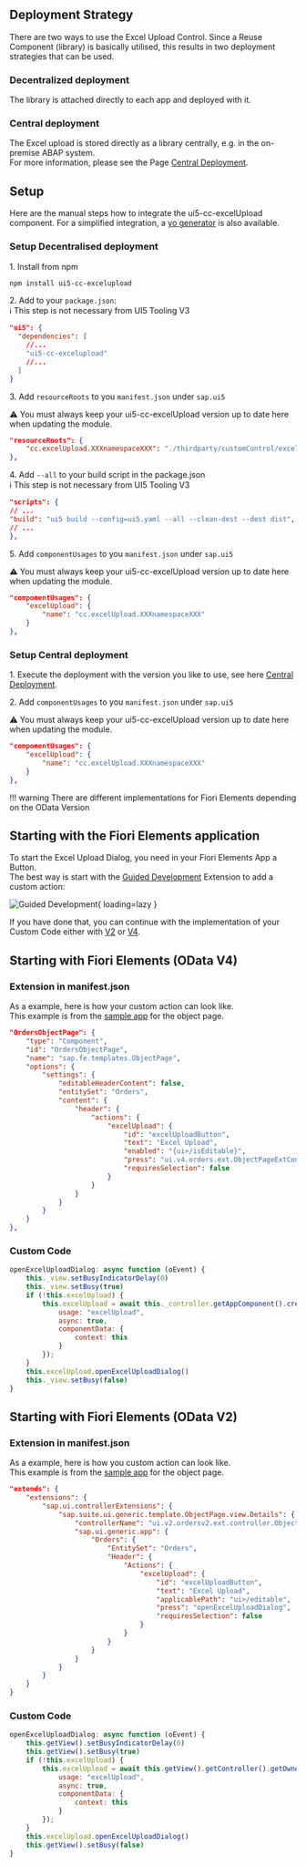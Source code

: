 ## Deployment Strategy

There are two ways to use the Excel Upload Control.
Since a Reuse Component (library) is basically utilised, this results in two deployment strategies that can be used.  
### Decentralized deployment
The library is attached directly to each app and deployed with it.  
### Central deployment
The Excel upload is stored directly as a library centrally, e.g. in the on-premise ABAP system.  
For more information, please see the Page [Central Deployment](../../../ui5-cc-excelUpload/pages/CentralDeployment).

## Setup

Here are the manual steps how to integrate the ui5-cc-excelUpload component. For a simplified integration, a [yo generator](../../../ui5-cc-excelUpload/pages/Generator) is also available.
### Setup Decentralised deployment

1\. Install from npm

```sh
npm install ui5-cc-excelupload
```

2\.  Add to your `package.json`:  
:information_source: This step is not necessary from UI5 Tooling V3

````json
"ui5": {
  "dependencies": [
    //...
    "ui5-cc-excelupload"
    //...
  ]
}
````

3\. Add `resourceRoots` to you `manifest.json` under `sap.ui5`
   
⚠️ You must always keep your ui5-cc-excelUpload version up to date here when updating the module.

````json
"resourceRoots": {
    "cc.excelUpload.XXXnamespaceXXX": "./thirdparty/customControl/excelUpload/XXXnamespaceSlashXXX"
},
````

4\. Add `--all` to your build script in the package.json  
:information_source: This step is not necessary from UI5 Tooling V3

````json
"scripts": {
// ...
"build": "ui5 build --config=ui5.yaml --all --clean-dest --dest dist",
// ...
},
````

5\. Add `componentUsages` to you `manifest.json` under `sap.ui5`
   
⚠️ You must always keep your ui5-cc-excelUpload version up to date here when updating the module.

````json
"componentUsages": {
    "excelUpload": {
        "name": "cc.excelUpload.XXXnamespaceXXX"
    }
},
````

### Setup Central deployment

1\. Execute the deployment with the version you like to use, see here [Central Deployment](../../../ui5-cc-excelUpload/pages/CentralDeployment).

2\. Add `componentUsages` to you `manifest.json` under `sap.ui5`
   
⚠️ You must always keep your ui5-cc-excelUpload version up to date here when updating the module.

````json
"componentUsages": {
    "excelUpload": {
        "name": "cc.excelUpload.XXXnamespaceXXX"
    }
},
````




!!! warning 
        There are different implementations for Fiori Elements depending on the OData Version

## Starting with the Fiori Elements application

To start the Excel Upload Dialog, you need in your Fiori Elements App a Button.  
The best way is start with the [Guided Development](https://blogs.sap.com/2021/08/16/getting-up-to-speed-with-sap-fiori-tools-guided-development-overview/) Extension to add a custom action:  

![Guided Development](./../images/guided_development.png){ loading=lazy }

If you have done that, you can continue with the implementation of your Custom Code either with [V2](#custom-code_1) or [V4](#custom-code).

## Starting with Fiori Elements (OData V4)

### Extension in manifest.json

As a example, here is how your custom action can look like.  
This example is from the [sample app](https://github.com/marianfoo/ui5-cc-excelUpload-sampleapp/blob/744f008b1b052a3df5594215d8d11811a8e646b7/packages/orders/webapp/manifest.json#L145-L157) for the object page.

````json
"OrdersObjectPage": {
    "type": "Component",
    "id": "OrdersObjectPage",
    "name": "sap.fe.templates.ObjectPage",
    "options": {
        "settings": {
            "editableHeaderContent": false,
            "entitySet": "Orders",
            "content": {
                "header": {
                    "actions": {
                        "excelUpload": {
                            "id": "excelUploadButton",
                            "text": "Excel Upload",
                            "enabled": "{ui>/isEditable}",
                            "press": "ui.v4.orders.ext.ObjectPageExtController.openExcelUploadDialog",
                            "requiresSelection": false
                        }
                    }
                }
            }
        }
    }
},
````

### Custom Code

````javascript
openExcelUploadDialog: async function (oEvent) {
    this._view.setBusyIndicatorDelay(0)
    this._view.setBusy(true)
    if (!this.excelUpload) {
        this.excelUpload = await this._controller.getAppComponent().createComponent({
            usage: "excelUpload",
            async: true,
            componentData: {
                context: this
            }
        });
    }
    this.excelUpload.openExcelUploadDialog()
    this._view.setBusy(false)
}
````


## Starting with Fiori Elements (OData V2)

### Extension in manifest.json

As a example, here is how you custom action can look like.  
This example is from the [sample app](https://github.com/marianfoo/ui5-cc-excelUpload-sampleapp/blob/744f008b1b052a3df5594215d8d11811a8e646b7/packages/ordersv2/webapp/manifest.json#L110-L134) for the object page.

````json
"extends": {
    "extensions": {
        "sap.ui.controllerExtensions": {
            "sap.suite.ui.generic.template.ObjectPage.view.Details": {
                "controllerName": "ui.v2.ordersv2.ext.controller.ObjectPageExt",
                "sap.ui.generic.app": {
                    "Orders": {
                        "EntitySet": "Orders",
                        "Header": {
                            "Actions": {
                                "excelUpload": {
                                    "id": "excelUploadButton",
                                    "text": "Excel Upload",
                                    "applicablePath": "ui>/editable",
                                    "press": "openExcelUploadDialog",
                                    "requiresSelection": false
                                }
                            }
                        }
                    }
                }
            }
        }
    }
}
````

### Custom Code

````javascript
openExcelUploadDialog: async function (oEvent) {
    this.getView().setBusyIndicatorDelay(0)
    this.getView().setBusy(true)
    if (!this.excelUpload) {
        this.excelUpload = await this.getView().getController().getOwnerComponent().createComponent({
            usage: "excelUpload",
            async: true,
            componentData: {
                context: this
            }
        });
    }
    this.excelUpload.openExcelUploadDialog()
    this.getView().setBusy(false)
}
````